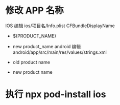 # 修改 APP 名称

IOS
编辑 ios/项目名/Info.plist
<key>CFBundleDisplayName</key>

- <string>$(PRODUCT_NAME)</string>

* <string>new product_name</string>
  android
  编辑 android/app/src/main/res/values/strings.xml
  <resources>

- <string name="app_name">old product name</string>

* <string name="app_name">new product name</string>  
  </resources>

# 执行 npx pod-install ios
